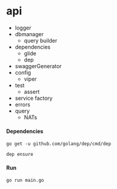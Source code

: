 # api
* logger
* dbmanager
    * query builder
* dependencies
    * glide
    * dep
* swaggerGenerator
* config
    * viper
* test
    * assert
* service factory
* errors
* query
    * NATs

#### Dependencies

`go get -u github.com/golang/dep/cmd/dep`

`dep ensure`

#### Run

`go run main.go`

